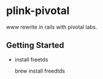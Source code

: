 plink-pivotal
=============

www rewrite in rails with pivotal labs.

Getting Started
---

* install freetds

    brew install freedtds

